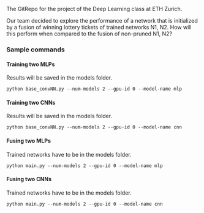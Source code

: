 The GitRepo for the project of the Deep Learning class at ETH Zurich.

Our team decided to explore the performance of a network that is initialized by a fusion of winning lottery tickets of trained networks N1, N2.
How will this perform when compared to the fusion of non-pruned N1, N2?



### Sample commands

#### Training two MLPs
Results will be saved in the models folder.
```
python base_convNN.py --num-models 2 --gpu-id 0 --model-name mlp
```

#### Training two CNNs
Results will be saved in the models folder.
```
python base_convNN.py --num-models 2 --gpu-id 0 --model-name cnn
```

#### Fusing two MLPs
Trained networks have to be in the models folder.
```
python main.py --num-models 2 --gpu-id 0 --model-name mlp
```

#### Fusing two CNNs
Trained networks have to be in the models folder.
```
python main.py --num-models 2 --gpu-id 0 --model-name cnn
```
